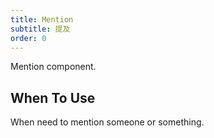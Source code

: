 ```yaml
---
title: Mention
subtitle: 提及
order: 0
---
```


Mention component.

## When To Use

When need to mention someone or something.

